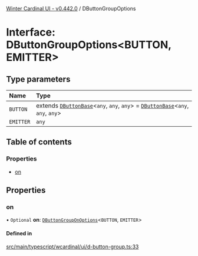 [Winter Cardinal UI - v0.442.0](../index.md) / DButtonGroupOptions

# Interface: DButtonGroupOptions\<BUTTON, EMITTER\>

## Type parameters

| Name | Type |
| :------ | :------ |
| `BUTTON` | extends [`DButtonBase`](../classes/DButtonBase.md)\<`any`, `any`, `any`\> = [`DButtonBase`](../classes/DButtonBase.md)\<`any`, `any`, `any`\> |
| `EMITTER` | `any` |

## Table of contents

### Properties

- [on](DButtonGroupOptions.md#on)

## Properties

### on

• `Optional` **on**: [`DButtonGroupOnOptions`](DButtonGroupOnOptions.md)\<`BUTTON`, `EMITTER`\>

#### Defined in

[src/main/typescript/wcardinal/ui/d-button-group.ts:33](https://github.com/winter-cardinal/winter-cardinal-ui/blob/v0.442.0/src/main/typescript/wcardinal/ui/d-button-group.ts#L33)
